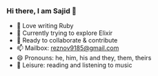 ### Hi there, I am Sajid 👋

- 🔭 Love writing Ruby
- 🌱 Currently trying to explore Elixir
- 🍻 Ready to collaborate & contribute
- 📫 Mailbox: reznov9185@gmail.com
- 😄 Pronouns: he, him, his and they, them, theirs
- 🗿 Leisure: reading and listening to music
